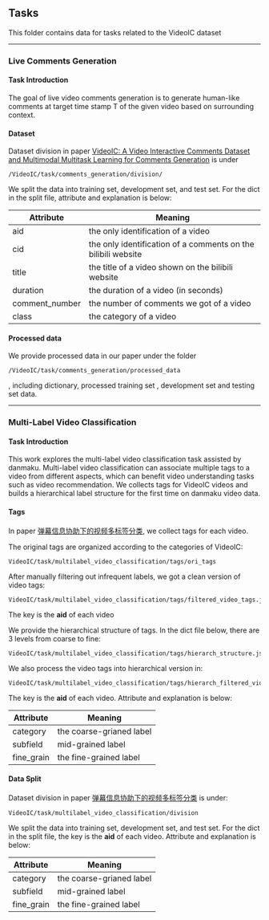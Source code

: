 ## Tasks
This folder contains data for tasks related to the VideoIC dataset


---


### Live Comments Generation

#### Task Introduction
The goal of live video comments generation is to generate human-like comments at target time stamp T of the given video based on surrounding context.

#### Dataset

Dataset division in paper [VideoIC: A Video Interactive Comments Dataset and Multimodal Multitask Learning for Comments Generation](https://dl.acm.org/doi/10.1145/3394171.3413890) is under
```
/VideoIC/task/comments_generation/division/
```
We split the data into training set, development set, and test set.
For the dict in the split file, attribute and explanation is below:

Attribute | Meaning
--- | ---
aid | the only identification of a video
cid | the only identification of a comments on the bilibili website
title  | the title of a video shown on the bilibili website
duration | the duration of a video (in seconds)
comment_number  | the number of comments we got of a video
class | the category of a video

#### Processed data
We  provide processed data in our paper under the folder
```
/VideoIC/task/comments_generation/processed_data
```
, including dictionary, processed training set , development set and testing set data.


---



### Multi-Label Video Classification

#### Task Introduction
This work explores the multi-label video classification task assisted by danmaku. Multi-label video classification can associate multiple tags to a video from different aspects, which can benefit video understanding tasks such as video recommendation. We collects tags for VideoIC videos and builds a hierarchical label structure for the first time on danmaku video data. 

#### Tags
In paper [弹幕信息协助下的视频多标签分类](http://www.jsjkx.com/CN/10.11896/jsjkx.200800198), we collect tags for each video.


The original tags are organized according to the categories of VideoIC: 
```
VideoIC/task/multilabel_video_classification/tags/ori_tags
```
After manually filtering out infrequent labels, we got a clean version of video tags: 
```
VideoIC/task/multilabel_video_classification/tags/filtered_video_tags.json
```
The key is the **aid** of each video

We provide the hierarchical structure of tags. In the dict file below, there are 3 levels from coarse to fine:
```
VideoIC/task/multilabel_video_classification/tags/hierarch_structure.json
```

We also process the video tags into hierarchical version in:
```
VideoIC/task/multilabel_video_classification/tags/hierarch_filtered_video_tags.json
```
The key is the **aid** of each video. Attribute and explanation is below:

Attribute | Meaning
--- | ---
category | the coarse-grianed label
subfield | mid-grained label
fine_grain  | the fine-grained label

#### Data Split
Dataset division in paper [弹幕信息协助下的视频多标签分类](http://www.jsjkx.com/CN/10.11896/jsjkx.200800198) is under:
```
VideoIC/task/multilabel_video_classification/division
```
We split the data into training set, development set, and test set.
For the dict in the split file, the key is the **aid** of each video. Attribute and explanation is below:

Attribute | Meaning
--- | ---
category | the coarse-grianed label
subfield | mid-grained label
fine_grain  | the fine-grained label

